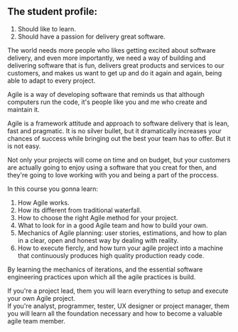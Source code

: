 ## The student profile:
1. Should like to learn.  
2. Should have a passion for delivery great software.  

The world needs more people who likes getting excited about software delivery, and even more importantly, we need a way of building and delivering software that is fun, delivers great products and services to our customers, and makes us want to get up and do it again and again, being able to adapt to every project.  

Agile is a way of developing software that reminds us that although computers run the code, it's people like you and me who create and maintain it.  

Agile is a framework attitude and approach to software delivery that is lean, fast and pragmatic. It is no silver bullet, but it dramatically increases your chances of success while bringing out the best your team has to offer. But it is not easy.  

Not only your projects will come on time and on budget, but your customers are actually going to enjoy using a software that you creat for then, and they're going to love working with you and being a part of the proccess.

In this course you gonna learn:  
1. How Agile works.  
2. How its different from traditional waterfall.  
3. How to choose the right Agile method for your project.  
4. What to look for in a good Agile team and how to build your own.  
5. Mechanics of Agile planning: user stories, estimations, and how to plan in a clear, open and honest way by dealing with reality.  
6. How to execute fiercly, and how turn your agile project into a machine that continuously produces high quality production ready code.  

By learning the mechanics of iterations, and the essential software engineering practices upon which all the agile practices is build.  

If you're a project lead, them you will learn everything to setup and execute your own Agile project.  
If you're analyst, programmer, tester, UX designer or project manager, them you will learn all the foundation necessary and how to become a valuable agile team member.

